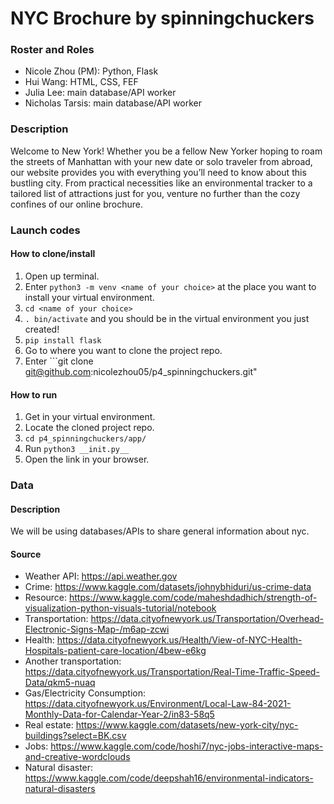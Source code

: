 # NYC Brochure by spinningchuckers

### Roster and Roles
- Nicole Zhou (PM): Python, Flask
- Hui Wang: HTML, CSS, FEF
- Julia Lee: main database/API worker
- Nicholas Tarsis: main database/API worker

### Description
Welcome to New York! Whether you be a fellow New Yorker hoping to roam the streets of Manhattan with your new date or solo traveler from abroad, our website provides you with everything you’ll need to know about this bustling city. From practical necessities like an environmental tracker to a tailored list of attractions just for you, venture no further than the cozy confines of our online brochure.

### Launch codes
#### How to clone/install
1. Open up terminal.
2. Enter ```python3 -m venv <name of your choice>``` at the place you want to install your virtual environment.
3. ```cd <name of your choice>```
4. ```. bin/activate``` and you should be in the virtual environment you just created!
5. ```pip install flask```
6. Go to where you want to clone the project repo.
7. Enter ```git clone git@github.com:nicolezhou05/p4_spinningchuckers.git"
#### How to run
1. Get in your virtual environment.
2. Locate the cloned project repo.
3. ```cd p4_spinningchuckers/app/```
4. Run ```python3 __init.py__```
5. Open the link in your browser.

### Data
#### Description
We will be using databases/APIs to share general information about nyc.
#### Source
- Weather API: https://api.weather.gov
- Crime: https://www.kaggle.com/datasets/johnybhiduri/us-crime-data 
- Resource: https://www.kaggle.com/code/maheshdadhich/strength-of-visualization-python-visuals-tutorial/notebook
- Transportation: https://data.cityofnewyork.us/Transportation/Overhead-Electronic-Signs-Map-/m6ap-zcwi
- Health: https://data.cityofnewyork.us/Health/View-of-NYC-Health-Hospitals-patient-care-location/4bew-e6kg
- Another transportation: https://data.cityofnewyork.us/Transportation/Real-Time-Traffic-Speed-Data/qkm5-nuaq
- Gas/Electricity Consumption: https://data.cityofnewyork.us/Environment/Local-Law-84-2021-Monthly-Data-for-Calendar-Year-2/in83-58q5
- Real estate: https://www.kaggle.com/datasets/new-york-city/nyc-buildings?select=BK.csv
- Jobs: https://www.kaggle.com/code/hoshi7/nyc-jobs-interactive-maps-and-creative-wordclouds
- Natural disaster: https://www.kaggle.com/code/deepshah16/environmental-indicators-natural-disasters
